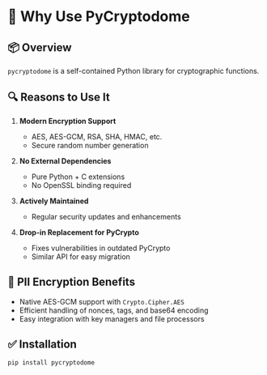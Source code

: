 # 🧰 Why Use PyCryptodome

## 📦 Overview
`pycryptodome` is a self-contained Python library for cryptographic functions.

## 🔍 Reasons to Use It

1. **Modern Encryption Support**
   - AES, AES-GCM, RSA, SHA, HMAC, etc.
   - Secure random number generation

2. **No External Dependencies**
   - Pure Python + C extensions
   - No OpenSSL binding required

3. **Actively Maintained**
   - Regular security updates and enhancements

4. **Drop-in Replacement for PyCrypto**
   - Fixes vulnerabilities in outdated PyCrypto
   - Similar API for easy migration

## 🔐 PII Encryption Benefits
- Native AES-GCM support with `Crypto.Cipher.AES`
- Efficient handling of nonces, tags, and base64 encoding
- Easy integration with key managers and file processors

## ✅ Installation
```bash
pip install pycryptodome
```